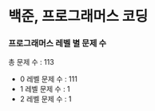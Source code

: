 # 백준, 프로그래머스 코딩
### 프로그래머스 레벨 별 문제 수
총 문제 수 : 113
- 0 레벨 문제 수 : 111
- 1 레벨 문제 수 : 1
- 2 레벨 문제 수 : 1

